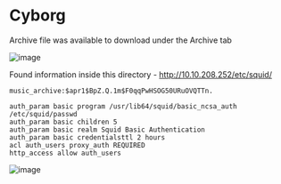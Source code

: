 
# Cyborg



Archive file was available to download under the Archive tab

![image](https://github.com/user-attachments/assets/21c77094-778a-4bae-a5e6-2a53dd71f7eb)


Found information inside this directory - http://10.10.208.252/etc/squid/
```
music_archive:$apr1$BpZ.Q.1m$F0qqPwHSOG50URuOVQTTn.
```
```
auth_param basic program /usr/lib64/squid/basic_ncsa_auth /etc/squid/passwd
auth_param basic children 5
auth_param basic realm Squid Basic Authentication
auth_param basic credentialsttl 2 hours
acl auth_users proxy_auth REQUIRED
http_access allow auth_users
```


![image](https://github.com/user-attachments/assets/40dc9649-efe0-4627-925d-90a09855abfc)
